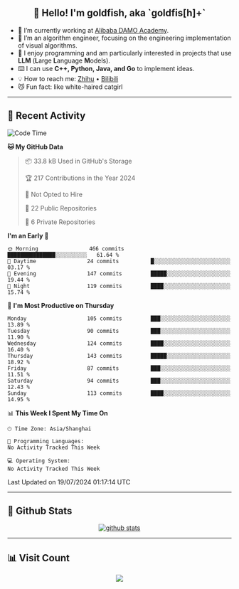
<h2 align="center">👋 Hello! I'm goldfish, aka `goldfis[h]+`</h2>

- 📍 I’m currently working at [Alibaba DAMO Academy](https://damo.alibaba.com/).  
- 🌱 I’m an algorithm engineer, focusing on the engineering implementation of visual algorithms.  
- 💬 I enjoy programming and am particularly interested in projects that use **LLM** (**L**arge **L**anguage **M**odels).   
- ⌨️ I can use **C++, Python, Java, and Go** to implement ideas.  
- 💡 How to reach me: [Zhihu](https://www.zhihu.com/people/goldfishh) • [Bilibili](https://space.bilibili.com/11349246)  
- 😼 Fun fact: like white-haired catgirl  

-------

## 🔧 Recent Activity

<!--START_SECTION:waka-->
![Code Time](http://img.shields.io/badge/Code%20Time-86%20hrs%2032%20mins-blue)

**🐱 My GitHub Data** 

> 📦 33.8 kB Used in GitHub's Storage 
 > 
> 🏆 217 Contributions in the Year 2024
 > 
> 🚫 Not Opted to Hire
 > 
> 📜 22 Public Repositories 
 > 
> 🔑 6 Private Repositories 
 > 
**I'm an Early 🐤** 

```text
🌞 Morning                466 commits         ███████████████░░░░░░░░░░   61.64 % 
🌆 Daytime                24 commits          █░░░░░░░░░░░░░░░░░░░░░░░░   03.17 % 
🌃 Evening                147 commits         █████░░░░░░░░░░░░░░░░░░░░   19.44 % 
🌙 Night                  119 commits         ████░░░░░░░░░░░░░░░░░░░░░   15.74 % 
```
📅 **I'm Most Productive on Thursday** 

```text
Monday                   105 commits         ███░░░░░░░░░░░░░░░░░░░░░░   13.89 % 
Tuesday                  90 commits          ███░░░░░░░░░░░░░░░░░░░░░░   11.90 % 
Wednesday                124 commits         ████░░░░░░░░░░░░░░░░░░░░░   16.40 % 
Thursday                 143 commits         █████░░░░░░░░░░░░░░░░░░░░   18.92 % 
Friday                   87 commits          ███░░░░░░░░░░░░░░░░░░░░░░   11.51 % 
Saturday                 94 commits          ███░░░░░░░░░░░░░░░░░░░░░░   12.43 % 
Sunday                   113 commits         ████░░░░░░░░░░░░░░░░░░░░░   14.95 % 
```


📊 **This Week I Spent My Time On** 

```text
🕑︎ Time Zone: Asia/Shanghai

💬 Programming Languages: 
No Activity Tracked This Week

💻 Operating System: 
No Activity Tracked This Week
```


 Last Updated on 19/07/2024 01:17:14 UTC
<!--END_SECTION:waka-->

-------

## 📆 Github Stats

<p align="center">
    <a href="https://github.com/anuraghazra/github-readme-stats">
      <img src="https://github-readme-stats.vercel.app/api?username=goldfishh&show_icons=true&theme=dracula" alt="github stats" />
    </a>
</p>

-------

## 📊 Visit Count

<p align="center">
  <a href="https://count.getloli.com/"><img src="https://count.getloli.com/get/@:goldfishh?theme=rule34"></a>
</p>
